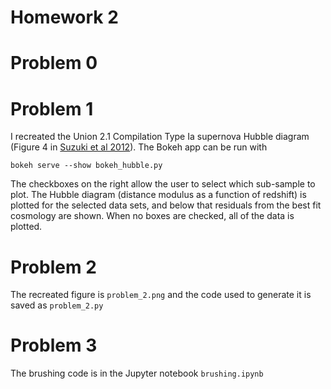 # Homework 2

# Problem 0

# Problem 1
I recreated the Union 2.1 Compilation Type Ia supernova Hubble diagram (Figure 4 in [Suzuki et al 2012](http://arxiv.org/pdf/1105.3470v1.pdf)). The Bokeh app can be run with

`bokeh serve --show bokeh_hubble.py`

The checkboxes on the right allow the user to select which sub-sample to plot. The Hubble diagram (distance modulus as a function of redshift) is plotted for the selected data sets, and below that residuals from the best fit cosmology are shown. When no boxes are checked, all of the data is plotted.

# Problem 2
The recreated figure is `problem_2.png` and the code used to generate it is saved as `problem_2.py`

# Problem 3
The brushing code is in the Jupyter notebook `brushing.ipynb`